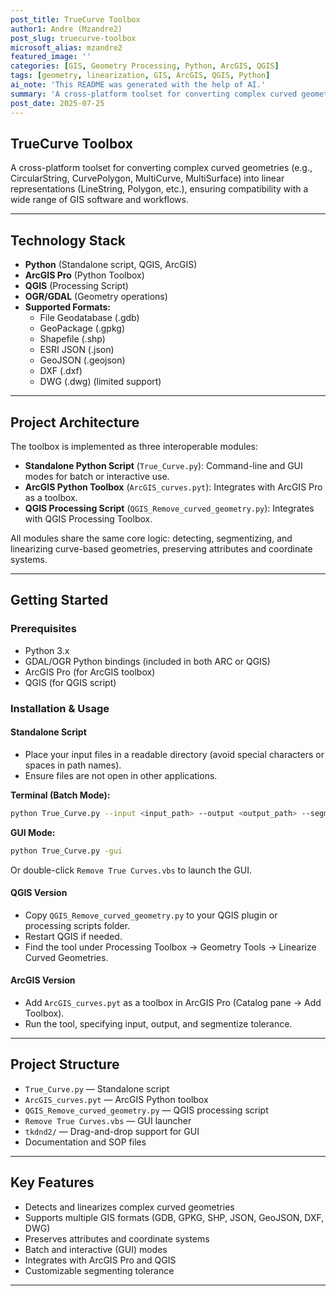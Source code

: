 ```yaml
---
post_title: TrueCurve Toolbox
author1: Andre (Mzandre2)
post_slug: truecurve-toolbox
microsoft_alias: mzandre2
featured_image: ''
categories: [GIS, Geometry Processing, Python, ArcGIS, QGIS]
tags: [geometry, linearization, GIS, ArcGIS, QGIS, Python]
ai_note: 'This README was generated with the help of AI.'
summary: 'A cross-platform toolset for converting complex curved geometries to linear forms, ensuring compatibility across GIS workflows.'
post_date: 2025-07-25
---
```


## TrueCurve Toolbox

A cross-platform toolset for converting complex curved geometries (e.g., CircularString, CurvePolygon, MultiCurve, MultiSurface) into linear representations (LineString, Polygon, etc.), ensuring compatibility with a wide range of GIS software and workflows.

---

## Technology Stack

- **Python** (Standalone script, QGIS, ArcGIS)
- **ArcGIS Pro** (Python Toolbox)
- **QGIS** (Processing Script)
- **OGR/GDAL** (Geometry operations)
- **Supported Formats:**
  - File Geodatabase (.gdb)
  - GeoPackage (.gpkg)
  - Shapefile (.shp)
  - ESRI JSON (.json)
  - GeoJSON (.geojson)
  - DXF (.dxf)
  - DWG (.dwg) (limited support)

---

## Project Architecture

The toolbox is implemented as three interoperable modules:

- **Standalone Python Script** (`True_Curve.py`): Command-line and GUI modes for batch or interactive use.
- **ArcGIS Python Toolbox** (`ArcGIS_curves.pyt`): Integrates with ArcGIS Pro as a toolbox.
- **QGIS Processing Script** (`QGIS_Remove_curved_geometry.py`): Integrates with QGIS Processing Toolbox.

All modules share the same core logic: detecting, segmentizing, and linearizing curve-based geometries, preserving attributes and coordinate systems.

---

## Getting Started

### Prerequisites
- Python 3.x
- GDAL/OGR Python bindings (included in both ARC or QGIS)
- ArcGIS Pro (for ArcGIS toolbox)
- QGIS (for QGIS script)

### Installation & Usage

#### Standalone Script
- Place your input files in a readable directory (avoid special characters or spaces in path names).
- Ensure files are not open in other applications.

**Terminal (Batch Mode):**
```sh
python True_Curve.py --input <input_path> --output <output_path> --segmenting_tolerance <tolerance>
```

**GUI Mode:**
```sh
python True_Curve.py -gui
```
Or double-click `Remove True Curves.vbs` to launch the GUI.

#### QGIS Version
- Copy `QGIS_Remove_curved_geometry.py` to your QGIS plugin or processing scripts folder.
- Restart QGIS if needed.
- Find the tool under Processing Toolbox → Geometry Tools → Linearize Curved Geometries.

#### ArcGIS Version
- Add `ArcGIS_curves.pyt` as a toolbox in ArcGIS Pro (Catalog pane → Add Toolbox).
- Run the tool, specifying input, output, and segmentize tolerance.

---

## Project Structure

- `True_Curve.py` — Standalone script
- `ArcGIS_curves.pyt` — ArcGIS Python toolbox
- `QGIS_Remove_curved_geometry.py` — QGIS processing script
- `Remove True Curves.vbs` — GUI launcher
- `tkdnd2/` — Drag-and-drop support for GUI
- Documentation and SOP files

---

## Key Features

- Detects and linearizes complex curved geometries
- Supports multiple GIS formats (GDB, GPKG, SHP, JSON, GeoJSON, DXF, DWG)
- Preserves attributes and coordinate systems
- Batch and interactive (GUI) modes
- Integrates with ArcGIS Pro and QGIS
- Customizable segmenting tolerance

---
